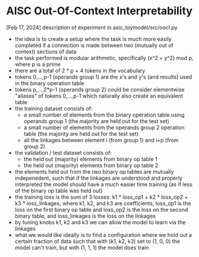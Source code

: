 # AISC Out-Of-Context Interpretability
[Feb 17, 2024] description of experiment in asic_toymodel/src/oocl.py  
- the idea is to create a setup where the task is much more easily completed if a connection is made between two (mutually out of context) sections of data
- the task performed is modular arithmetic, specifically (x^2 + y^2) mod p, where p is a prime
- there are a total of 2 * p + 4 tokens in the vocabulary
- tokens 0,...,p-1 (operands group 1) are the x's and y's (and results) used in the binary operation table
- tokens p,...,2*p-1 (operands group 2) could be consider elementwise "aliases" of tokens 0,...,p-1 which naturally also create an equivalent table
- the training dataset consists of:
  - a small number of elements from the binary operation table using operands group 1 (the majority are held out for the test set)
  - a small number of elements from the operands group 2 operation table (the majority are held out for the test set)
  - all the linkages between element i (from group 1) and i+p (from group 2)
- the validation / test dataset consists of:
  - the held out (majority) elements from binary op table 1
  - the held out (majority) elements from binary op table 2
- the elements held out from the two binary op tables are mutually indepenedent, such that if the linkages are understood and properly interpreted the model should have a much easier time training (as if less of the binary op table was held out)
- the training loss is the sum of 3 losses: k1 * loss_op1 + k2 * loss_op2 + k3 * loss_linkages, where k1, k2, and k3 are coefficients, loss_op1 is the loss on the first binary op table and loss_op2 is the loss on the second binary table, and loss_linkages is the loss on the linkages
- by tuning knobs k1, k2 and k3 we can allow the model to learn via the linkages
- what we would like ideally is to find a configuration where we hold out a certain fraction of data such that with (k1, k2, k3) set to (1, 0, 0) the model can't train, but with (1, 1, 1) the model does train
